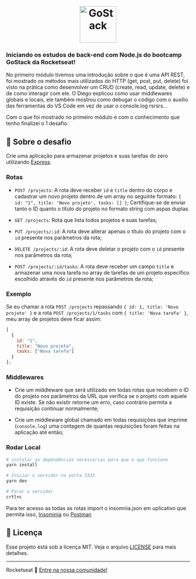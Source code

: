 <h1 align="center">
    <img alt="GoStack" src="https://rocketseat-cdn.s3-sa-east-1.amazonaws.com/bootcamp-header.png" width="100px" />
</h1>

### Iniciando os estudos de back-end com Node.js do bootcamp GoStack da Rocketseat! 

No primeiro módulo tivemos uma introdução sobre o que é uma API REST, foi mostrado os métodos mais utilizados do HTTP (get, post, put, delete) foi visto na prática como desenvolver um CRUD (create, read, update, delete) e de como interagir com ele. O Diego explicou como usar middlewares globais e locais, ele também mostrou como debugar o código com o auxílio das ferramentas do VS Code em vez de usar o console.log rsrsrs...

Com o que foi mostrado no primeiro módulo e com o conhecimento que tenho finalizei o 1 desafio.

## :rocket: Sobre o desafio

Crie uma aplicação para armazenar projetos e suas tarefas do zero utilizando [Express](https://expressjs.com/pt-br/).


### Rotas

- `POST /projects`: A rota deve receber `id` e `title` dentro do corpo e cadastrar um novo projeto dentro de um array no seguinte formato: `{ id: "1", title: 'Novo projeto', tasks: [] }`; Certifique-se de enviar tanto o ID quanto o título do projeto no formato string com aspas duplas.

- `GET /projects`: Rota que lista todos projetos e suas tarefas;

- `PUT /projects/:id`: A rota deve alterar apenas o título do projeto com o `id` presente nos parâmetros da rota;

- `DELETE /projects/:id`: A rota deve deletar o projeto com o `id` presente nos parâmetros da rota;

- `POST /projects/:id/tasks`: A rota deve receber um campo `title` e armazenar uma nova tarefa no array de tarefas de um projeto específico escolhido através do `id` presente nos parâmetros da rota;

### Exemplo

Se eu chamar a rota `POST /projects` repassando `{ id: 1, title: 'Novo projeto' }` e a rota `POST /projects/1/tasks` com `{ title: 'Nova tarefa' }`, meu array de projetos deve ficar assim:

```js
[
  {
    id: "1",
    title: "Novo projeto",
    tasks: ["Nova tarefa"]
  }
];
```

### Middlewares

- Crie um middleware que será utilizado em todas rotas que recebem o ID do projeto nos parâmetros da URL que verifica se o projeto com aquele ID existe. Se não existir retorne um erro, caso contrário permita a requisição continuar normalmente;

- Crie um middleware global chamado em todas requisições que imprime (`console.log`) uma contagem de quantas requisições foram feitas na aplicação até então;

### Rodar Local

```sh
# instalar as dependências necessarias para que o app funcione
yarn install

# Iniciar o servidor na porta 3333
yarn dev

# Parar o servidor
crtl+c
```
Para ter acesso as todas as rotas import o insomnia.json em uplicativo que permita isso, <a href="https://insomnia.rest/download/" target="_blank">Insominia</a>
ou <a href="https://www.getpostman.com/" target="_blank">Postman</a>

## :memo: Licença

Esse projeto está sob a licença MIT. Veja o arquivo [LICENSE](LICENSE.md) para mais detalhes.

---

Rocketseat :wave: [Entre na nossa comunidade!](https://discordapp.com/invite/gCRAFhc)

